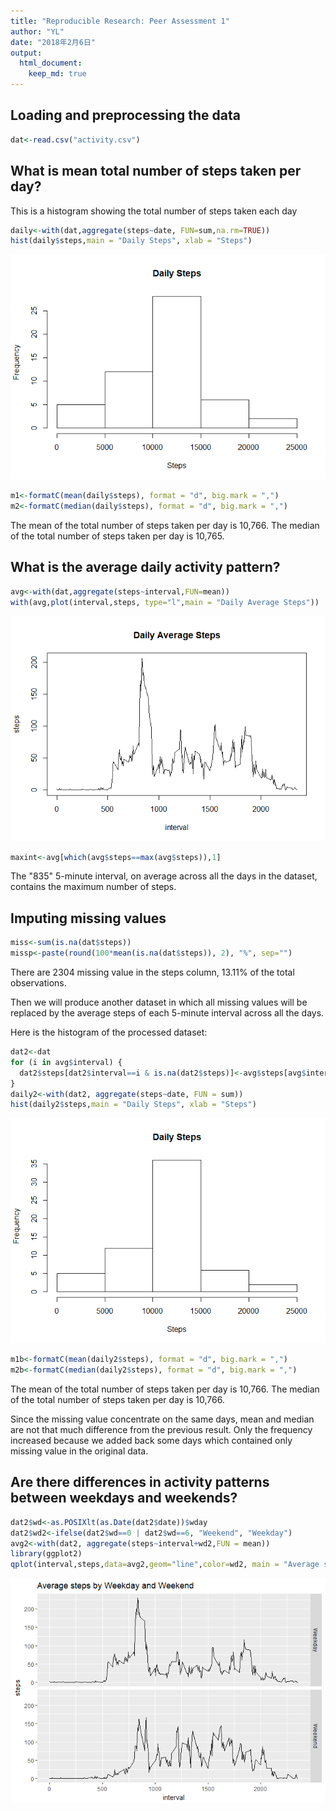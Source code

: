 ```yaml
---
title: "Reproducible Research: Peer Assessment 1"
author: "YL"
date: "2018年2月6日"
output: 
  html_document:
    keep_md: true
---
```




## Loading and preprocessing the data



```r
dat<-read.csv("activity.csv")
```

## What is mean total number of steps taken per day?

This is a histogram showing the total number of steps taken each day


```r
daily<-with(dat,aggregate(steps~date, FUN=sum,na.rm=TRUE))
hist(daily$steps,main = "Daily Steps", xlab = "Steps")
```

![](PA1_template_files/figure-html/Q2-1.png)<!-- -->

```r
m1<-formatC(mean(daily$steps), format = "d", big.mark = ",")
m2<-formatC(median(daily$steps), format = "d", big.mark = ",")
```

The mean of the total number of steps taken per day is 10,766.
The median of the total number of steps taken per day is 10,765.


## What is the average daily activity pattern?
 

```r
avg<-with(dat,aggregate(steps~interval,FUN=mean))
with(avg,plot(interval,steps, type="l",main = "Daily Average Steps"))
```

![](PA1_template_files/figure-html/Q3-1.png)<!-- -->

```r
maxint<-avg[which(avg$steps==max(avg$steps)),1]
```
 
The "835" 5-minute interval, on average across all the days in the dataset, contains the maximum number of steps.

## Imputing missing values


```r
miss<-sum(is.na(dat$steps))
missp<-paste(round(100*mean(is.na(dat$steps)), 2), "%", sep="")
```

There are 2304 missing value in the steps column, 13.11% of the total observations.

Then we will produce another dataset in which all missing values will be replaced by the average steps of each 5-minute interval across all the days. 

Here is the histogram of the processed dataset:

```r
dat2<-dat
for (i in avg$interval) {
  dat2$steps[dat2$interval==i & is.na(dat2$steps)]<-avg$steps[avg$interval==i]
}
daily2<-with(dat2, aggregate(steps~date, FUN = sum))
hist(daily2$steps,main = "Daily Steps", xlab = "Steps")
```

![](PA1_template_files/figure-html/unnamed-chunk-2-1.png)<!-- -->

```r
m1b<-formatC(mean(daily2$steps), format = "d", big.mark = ",")
m2b<-formatC(median(daily2$steps), format = "d", big.mark = ",")
```

The mean of the total number of steps taken per day is 10,766.
The median of the total number of steps taken per day is 10,766.

Since the missing value concentrate on the same days,  mean and median are not that much difference from the previous result. Only the frequency increased because we added back some days which contained only missing value in the original data.

## Are there differences in activity patterns between weekdays and weekends?


```r
dat2$wd<-as.POSIXlt(as.Date(dat2$date))$wday
dat2$wd2<-ifelse(dat2$wd==0 | dat2$wd==6, "Weekend", "Weekday")
avg2<-with(dat2, aggregate(steps~interval+wd2,FUN = mean))
library(ggplot2)
qplot(interval,steps,data=avg2,geom="line",color=wd2, main = "Average steps by Weekday and Weekend")
```

![](PA1_template_files/figure-html/unnamed-chunk-3-1.png)<!-- -->
           


